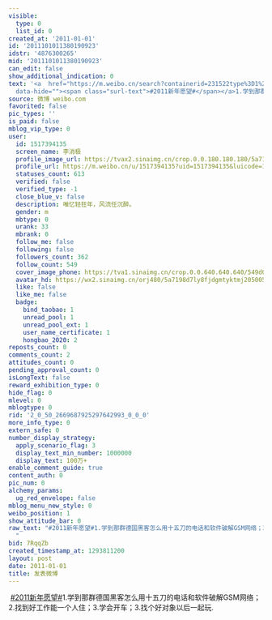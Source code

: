```yaml
---
visible:
  type: 0
  list_id: 0
created_at: '2011-01-01'
id: '2011101011380190923'
idstr: '4876300265'
mid: '2011101011380190923'
can_edit: false
show_additional_indication: 0
text: '<a  href="https://m.weibo.cn/search?containerid=231522type%3D1%26t%3D10%26q%3D%232011%E6%96%B0%E5%B9%B4%E6%84%BF%E6%9C%9B%23&luicode=10000011&lfid=2304131517394135_-_WEIBO_SECOND_PROFILE_WEIBO"
  data-hide=""><span class="surl-text">#2011新年愿望#</span></a>1.学到那群德国黑客怎么用十五刀的电话和软件破解GSM网络；2.找到好工作能一个人住；3.学会开车；3.找个好对象以后一起玩. '
source: 微博 weibo.com
favorited: false
pic_types: ''
is_paid: false
mblog_vip_type: 0
user:
  id: 1517394135
  screen_name: 李消极
  profile_image_url: https://tvax2.sinaimg.cn/crop.0.0.180.180.180/5a7198d7ly8fjdgmtyktmj20500500so.jpg?KID=imgbed,tva&Expires=1606400338&ssig=qNjTAa78K2
  profile_url: https://m.weibo.cn/u/1517394135?uid=1517394135&luicode=10000011&lfid=2304131517394135_-_WEIBO_SECOND_PROFILE_WEIBO
  statuses_count: 613
  verified: false
  verified_type: -1
  close_blue_v: false
  description: 唯忆轻狂年，风流任沉醉。
  gender: m
  mbtype: 0
  urank: 33
  mbrank: 0
  follow_me: false
  following: false
  followers_count: 362
  follow_count: 549
  cover_image_phone: https://tva1.sinaimg.cn/crop.0.0.640.640.640/549d0121tw1egm1kjly3jj20hs0hsq4f.jpg
  avatar_hd: https://wx2.sinaimg.cn/orj480/5a7198d7ly8fjdgmtyktmj20500500so.jpg
  like: false
  like_me: false
  badge:
    bind_taobao: 1
    unread_pool: 1
    unread_pool_ext: 1
    user_name_certificate: 1
    hongbao_2020: 2
reposts_count: 0
comments_count: 2
attitudes_count: 0
pending_approval_count: 0
isLongText: false
reward_exhibition_type: 0
hide_flag: 0
mlevel: 0
mblogtype: 0
rid: '2_0_50_2669687925297642993_0_0_0'
more_info_type: 0
extern_safe: 0
number_display_strategy:
  apply_scenario_flag: 3
  display_text_min_number: 1000000
  display_text: 100万+
enable_comment_guide: true
content_auth: 0
pic_num: 0
alchemy_params:
  ug_red_envelope: false
mblog_menu_new_style: 0
weibo_position: 1
show_attitude_bar: 0
raw_text: "#2011新年愿望#1.学到那群德国黑客怎么用十五刀的电话和软件破解GSM网络；2.找到好工作能一个人住；3.学会开车；3.找个好对象以后一起玩.
  ​​​"
bid: 7RqqZb
created_timestamp_at: 1293811200
layout: post
date: 2011-01-01
title: 发表微博
---
```


![]()
<a  href="https://m.weibo.cn/search?containerid=231522type%3D1%26t%3D10%26q%3D%232011%E6%96%B0%E5%B9%B4%E6%84%BF%E6%9C%9B%23&luicode=10000011&lfid=2304131517394135_-_WEIBO_SECOND_PROFILE_WEIBO" data-hide=""><span class="surl-text">#2011新年愿望#</span></a>1.学到那群德国黑客怎么用十五刀的电话和软件破解GSM网络；2.找到好工作能一个人住；3.学会开车；3.找个好对象以后一起玩. 

